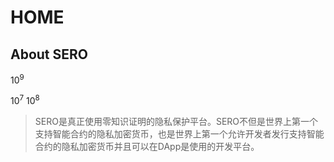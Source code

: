 # HOME

## About SERO

$10^9$

$10^7$
$10^8$


> SERO是真正使用零知识证明的隐私保护平台。SERO不但是世界上第一个支持智能合约的隐私加密货币，也是世界上第一个允许开发者发行支持智能合约的隐私加密货币并且可以在DApp是使用的开发平台。
